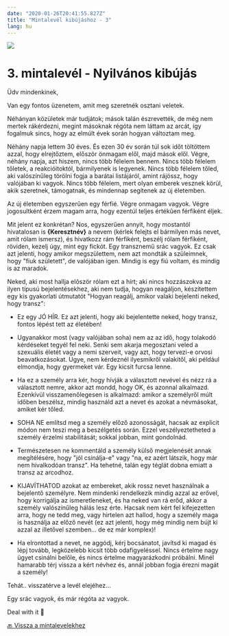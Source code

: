 ```yaml
---
date: "2020-01-26T20:41:55.827Z"
title: "Mintalevél kibújáshoz - 3"
lang: hu
---
```


<div class="header-image"><img src="assets/images/undraw_reading.svg" /></div>

# 3. mintalevél - Nyilvános kibújás

Üdv mindenkinek,

Van egy fontos üzenetem, amit meg szeretnék osztani veletek.

Néhányan közületek már tudjátok; mások talán észrevették, de még nem mertek rákérdezni, megint másoknak régóta nem láttam az arcát, így fogalmuk sincs, hogy az elmúlt évek során hogyan változtam meg.

Néhány napja lettem 30 éves. És ezen 30 év során túl sok időt töltöttem azzal, hogy elrejtőztem, először önmagam elől, majd mások elől. Végre, néhány napja, azt hiszem, nincs több félelem bennem. Nincs több félelem tőletek, a reakcióitoktól, bármilyenek is legyenek. Nincs több félelem tőled, aki valószínűleg törölni fogja a barátai listájáról, amint rájössz, hogy valójában ki vagyok. Nincs több félelem, mert olyan emberek vesznek körül, akik szeretnek, támogatnak, és mindennap segítenek az új életemben.

Az új életemben egyszerûen egy férfié. Végre onmagam vagyok. Végre jogosultként érzem magam arra, hogy ezentúl teljes értékûen férfiként éljek.

Mit jelent ez konkrétan? Nos, egyszerűen annyit, hogy mostantól hivatalosan is **{Keresztnév}** a nevem (kérlek felejts el bármilyen más nevet, amit rólam ismersz), és hivatkozz rám férfiként, beszélj rólam férfiként, röviden, kezelj úgy, mint egy fickót. Egy transznemű srác vagyok. Ez csak azt jelenti, hogy amikor megszülettem, nem azt mondták a szüleimnek, hogy "fiuk született", de valójában igen. Mindig is egy fiú voltam, és mindig is az maradok.

Neked, aki most hallja elõször rólam ezt a hírt; aki nincs hozzászokva az ilyen típusú bejelentésekhez, aki nem tudja, hogyan reagáljon, készítettem egy kis gyakorlati útmutatót "Hogyan reagálj, amikor valaki bejelenti neked, hogy transz":

* Ez egy JÓ HÍR. Ez azt jelenti, hogy aki bejelentette neked, hogy transz, fontos lépést tett az életében!

* Ugyanakkor most (vagy valójában soha) nem az az idő, hogy tolakodó kérdéseket tegyél fel neki. Senki sem akarja megosztani veled a szexuális életét vagy a nemi szerveit, vagy azt, hogy tervezi-e orvosi beavatkozásokat. Ugye, nem kérdeznél ilyesmikről valakitől, aki például elmondja, hogy gyermeket vár. Egy kicsit furcsa lenne. 

* Ha ez a személy arra kér, hogy hívják a választott nevével és nézz rá a választott nemre, akkor azt mondd, hogy OK, és azonnal alkalmazd. Ezenkívül visszamenőlegesen is alkalmazd: amikor a személyről múlt időben beszélsz, mindig használd azt a nevet és azokat a névmásokat, amiket kér tőled.

* SOHA NE említsd meg a személy előző azonosságát, hacsak az explicit módon nem teszi meg a beszélgetés során. Ezzel veszélyeztetheted a személy érzelmi stabilitását; sokkal jobban, mint gondolnád.

* Természetesen ne kommentáld a személy külső megjelenését annak megítélésére, hogy "jól csinálja-e" vagy "na, ez azért látszik, hogy már nem hivalkodóan transz". Ha tehetné, talán egy téglát dobna emiatt a transz az arcodhoz.

* KIJAVÍTHATOD azokat az embereket, akik rossz nevet használnak a bejelentő személyre. Nem mindenki rendelkezik mindig azzal az erővel, hogy korrigálja az ismeretleneket, és ha neked van rá erőd, akkor a személy valószínűleg hálás lesz érte. Hacsak nem kért fel kifejezetten arra, hogy ne tedd meg, vagy hirtelen azt hallod, hogy a személy maga is használja az előző nevét (ez azt jelenti, hogy még mindig nem bújt ki azzal az illetővel szemben... de ez már komplex)!

* Ha elrontottad a nevet, ne aggódj, kérj bocsánatot, javítsd ki magad és lépj tovább, legközelebb kicsit több odafigyeléssel. Nincs értelme nagy ügyet csinálni belőle, és nincs értelme magyarázkodni próbálni. Minél hamarabb térj vissza a kért névhez és, annál jobban fogja érezni magát a személy!

Tehát.. visszatérve a levél elejéhez...

Egy srác vagyok, és már régóta az vagyok.

Deal with it 💪

[🔙 Vissza a mintalevelekhez](/#/entry?id=mintalevelek-kibujashoz)

